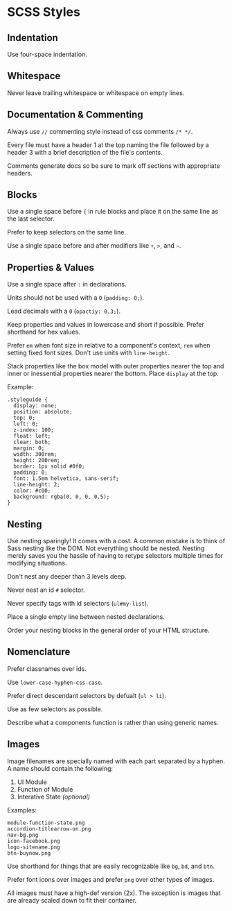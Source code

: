 # SCSS Styles

## Indentation

Use four-space indentation.

## Whitespace

Never leave trailing whitespace or whitespace on empty lines.

## Documentation & Commenting

Always use `//` commenting style instead of css comments `/* */`.

Every file must have a header 1 at the top naming the file followed by a header 3
with a brief description of the file's contents.

Comments generate docs so be sure to mark off sections with appropriate headers.

## Blocks

Use a single space before `{` in rule blocks and place it on the same line as
the last selector.

Prefer to keep selectors on the same line.

Use a single space before and after modifiers like `+`, `>`, and `~`.

## Properties & Values

Use a single space after `:` in declarations.

Units should not be used with a `0` (`padding: 0;`).

Lead decimals with a `0` (`opactiy: 0.3;`).

Keep properties and values in lowercase and short if possible. Prefer shorthand
for hex values.

Prefer `em` when font size in relative to a component's context, `rem` when
setting fixed font sizes. Don't use units with `line-height`.

Stack properties like the box model with outer properties nearer the top and inner
or inessential properties nearer the bottom. Place `display` at the top.

Example:

    .styleguide {
      display: none;
      position: absolute;
      top: 0;
      left: 0;
      z-index: 100;
      float: left;
      clear: both;
      margin: 0;
      width: 300rem;
      height: 200rem;
      border: 1px solid #0f0;
      padding: 0;
      font: 1.5em helvetica, sans-serif;
      line-height: 2;
      color: #c00;
      background: rgba(0, 0, 0, 0.5);
    }

## Nesting

Use nesting sparingly! It comes with a cost. A common mistake is to think of Sass
nesting like the DOM. Not everything should be nested. Nesting merely saves you
the hassle of having to retype selectors multiple times for modifying situations.

Don't nest any deeper than 3 levels deep.

Never nest an id `#` selector.

Never specify tags with id selectors (`ul#my-list`).

Place a single empty line between nested declarations.

Order your nesting blocks in the general order of your HTML structure.

## Nomenclature

Prefer classnames over ids.

Use `lower-case-hyphen-css-case`.

Prefer direct descendant selectors by defualt (`ul > li`).

Use as few selectors as possible.

Describe what a components function is rather than using generic names.

## Images

Image filenames are specially named with each part separated by a hyphen. A name
should contain the following:

1. UI Module
1. Function of Module
1. Interative State *(optional)*

Examples:

    module-function-state.png
    accordion-titlearrow-on.png
    nav-bg.png
    icon-facebook.png
    logo-sitename.png
    btn-buynow.png

Use shorthand for things that are easily recognizable like `bg`, `bd`, and `btn`.

Prefer font icons over images and prefer `png` over other types of images.

All images must have a high-def version (2x). The exception is images that are
already scaled down to fit their container.
